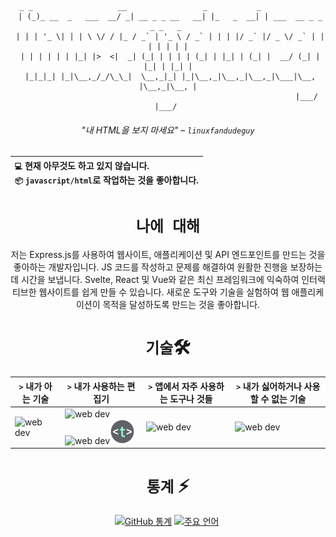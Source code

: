 
<div align="center">

```brainfuck
  _ _                   __                 _           _                        
 | (_)_ __  _   ___  __/ _| __ _ _ __   __| |_   _  __| | ___  __ _ _   _ _   _ 
 | | | '_ \| | | \ \/ / |_ / _` | '_ \ / _` | | | |/ _` |/ _ \/ _` | | | | | | |
 | | | | | | |_| |>  <|  _| (_| | | | | (_| | |_| | (_| |  __/ (_| | |_| | |_| |
 |_|_|_| |_|\__,_/_/\_\_|  \__,_|_| |_|\__,_|\__,_|\__,_|\___|\__, |\__,_|\__, |
                                                              |___/       |___/ 
```
###### "내 HTML을 보지 마세요" – `linuxfandudeguy`

  | `💻`  현재 **아무것도** 하고 있지 않습니다.<br/>`📦`  `javascript/html`로 작업하는 것을 좋아합니다.</br> |
  |:---|

# `나에 대해` 

저는 Express.js를 사용하여 웹사이트, 애플리케이션 및 API 엔드포인트를 만드는 것을 좋아하는 개발자입니다. JS 코드를 작성하고 문제를 해결하여 원활한 진행을 보장하는 데 시간을 보냅니다. Svelte, React 및 Vue와 같은 최신 프레임워크에 익숙하여 인터랙티브한 웹사이트를 쉽게 만들 수 있습니다. 새로운 도구와 기술을 실험하여 웹 애플리케이션이 목적을 달성하도록 만드는 것을 좋아합니다.

# `기술`🛠
| `>` 내가 아는 기술 | `>` 내가 사용하는 편집기 | `>` 앱에서 자주 사용하는 도구나 것들 | `>` 내가 싫어하거나 사용할 수 없는 기술 | 
|---------------------|---------------|----------------------------------------|----------------------------------|
| <img src="https://skillicons.dev/icons?i=html,js,react,vue,svelte,css,nodejs,python,rust" alt="web dev" height="40"/> | <img src="https://skillicons.dev/icons?i=sublime,vscode" alt="web dev" height="40"/><img src="https://upload.wikimedia.org/wikipedia/commons/thumb/8/8a/Gnu-nano.svg/1024px-Gnu-nano.svg.png" alt="web dev" height="40"/><img src="/assets/images/unnamed.png" alt="web dev" height="40"/> | <img src="https://skillicons.dev/icons?i=tailwind,npm,git,github,bootstrap,vercel,debian,express,obsidian" alt="web dev" height="40"/> | <img src="https://skillicons.dev/icons?i=electron,firebase,php,tauri" alt="web dev" height="40"/> |

# `통계` ⚡
  
  <a href="#">![GitHub 통계](https://github-readme-stats.vercel.app/api?username=linuxfandudeguy&theme=blueberry&count_private=true&hide_border=true&line_height=20)</a>
  <a href="#">![주요 언어](https://github-readme-stats.vercel.app/api/top-langs/?username=linuxfandudeguy&layout=compact&theme=blueberry&count_private=true&hide_border=true)</a>
  <img src="https://komarev.com/ghpvc/?username=linuxfandudeguy&style=for-the-badge&color=orange" alt=""/>

